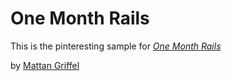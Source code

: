 # One Month Rails

This is the pinteresting sample for
[*One Month Rails*](http://onemonthrails.com)

by [Mattan Griffel](http://mattangriffel.com)